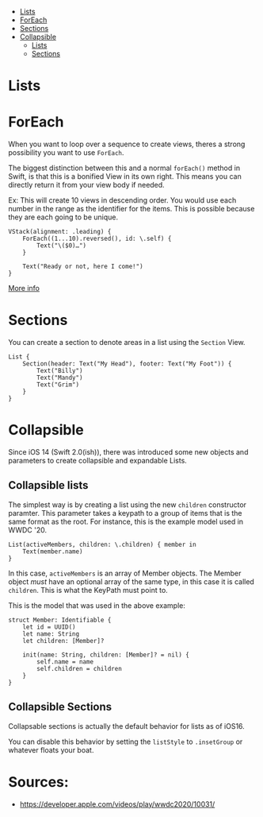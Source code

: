* [Lists](#lists)
* [ForEach](#forEach)
* [Sections](#sections)
* [Collapsible](#collapsible)
    * [Lists](#collapsible-lists)
    * [Sections](#collapsible-sections)


# Lists


# ForEach

When you want to loop over a sequence to create views, theres a strong possibility you want to use `ForEach`. 

The biggest distinction between this and a normal `forEach()` method in Swift, is that this is a bonified View in its own right. This means you can directly return it from your view body if needed.

Ex:
This will create 10 views in descending order. You would use each number in the range as the identifier for the items. This is possible because they are each going to be unique.

```
VStack(alignment: .leading) {
    ForEach((1...10).reversed(), id: \.self) {
        Text("\($0)…")
    }

    Text("Ready or not, here I come!")
}
```

[More info](https://www.hackingwithswift.com/quick-start/swiftui/how-to-create-views-in-a-loop-using-foreach)


# Sections
You can create a section to denote areas in a list using the `Section` View.

```
List {
    Section(header: Text("My Head"), footer: Text("My Foot")) {
        Text("Billy")
        Text("Mandy")
        Text("Grim")
    }
}
```

# Collapsible 
Since iOS 14 (Swift 2.0(ish)), there was introduced some new objects and parameters to create collapsible and expandable Lists.

## Collapsible lists
The simplest way is by creating a list using the new `children` constructor paramter. This parameter takes a keypath to a group of items that is the same format as the root. For instance, this is the example model used in WWDC '20.

```
List(activeMembers, children: \.children) { member in
    Text(member.name)
}
```

In this case, `activeMembers` is an array of Member objects. The Member object *must* have an optional array of the same type, in this case it is called `children`. This is what the KeyPath must point to.

This is the model that was used in the above example:
```
struct Member: Identifiable {
    let id = UUID()
    let name: String
    let children: [Member]?

    init(name: String, children: [Member]? = nil) {
        self.name = name
        self.children = children
    }
}
```

## Collapsible Sections
Collapsable sections is actually the default behavior for lists as of iOS16.

You can disable this behavior by setting the `listStyle` to `.insetGroup` or whatever floats your boat.

# Sources:
* https://developer.apple.com/videos/play/wwdc2020/10031/
